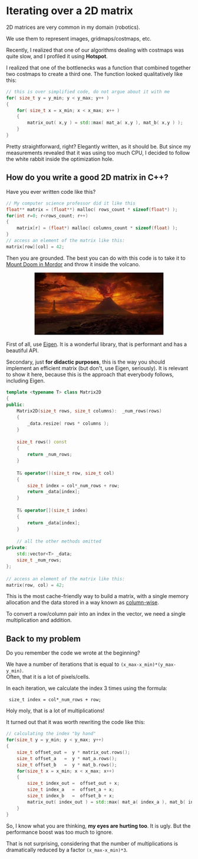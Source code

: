# Iterating over a 2D matrix

2D matrices are very common in my domain (robotics).

We use them to represent images, gridmaps/costmaps, etc.

Recently, I realized that one of our algorithms dealing with costmaps was quite slow,
 and I profiled it using **Hotspot**.

I realized that one of the bottlenecks was a function that combined together two costmaps to create
a third one. The function looked qualitatively like this:

```C++
// this is over simplified code, do not argue about it with me
for( size_t y = y_min; y < y_max; y++ ) 
{
    for( size_t x = x_min; x < x_max; x++ ) 
    {
        matrix_out( x,y ) = std::max( mat_a( x,y ), mat_b( x,y ) ); 
    }
}
```

Pretty straightforward, right? Elegantly written, as it should be.
But since my measurements revealed that it was using too much CPU, I decided to 
follow the white rabbit inside the optimization hole.

## How do you write a good 2D matrix in C++?

Have you ever written code like this?

```C++
// My computer science professor did it like this
float** matrix = (float**) malloc( rows_count * sizeof(float*) );
for(int r=0; r<rows_count; r++) 
{
    matrix[r] = (float*) malloc( columns_count * sizeof(float) );
}
// access an element of the matrix like this:
matrix[row][col] = 42;
```

Then you are grounded. The best you can do with this code is to take it to
[Mount Doom in Mordor](https://en.wikipedia.org/wiki/Mount_Doom) and throw it inside the volcano.

<p align="center"><img src="mordor.jpg" width="350"></p>


First of all, use [Eigen](http://eigen.tuxfamily.org). It is a wonderful library, that is performant and has a beautiful API.

Secondary, just **for didactic purposes**, this is the way you should implement an efficient matrix (but don't, use Eigen, seriously). It is relevant to show it here, because this is the approach that everybody follows, including Eigen.

```C++
template <typename T> class Matrix2D
{
public:
    Matrix2D(size_t rows, size_t columns):  _num_rows(rows)
    {
        _data.resize( rows * columns );
    }
    
    size_t rows() const
    { 
    	return _num_rows; 
    }
    
    T& operator()(size_t row, size_t col)  
    {
        size_t index = col*_num_rows + row; 
        return _data[index];
    }
    
    T& operator[](size_t index)  
    {
        return _data[index];
    }
    
    // all the other methods omitted
private:
    std::vector<T> _data;
    size_t _num_rows;
};

// access an element of the matrix like this:
matrix(row, col) = 42;

```

This is the most cache-friendly way to build a matrix, with a single memory allocation and 
the data stored in a way known as [column-wise](https://www.geeksforgeeks.org/row-wise-vs-column-wise-traversal-matrix/).

To convert a row/column pair into an index in the vector, we need a single multiplication and addition.

## Back to my problem

Do you remember the code we wrote at the beginning?

We have a number of iterations that is equal to `(x_max-x_min)*(y_max-y_min)`.  
Often, that it is a lot of pixels/cells.

In each iteration, we calculate the index 3 times using the formula:

     size_t index = col*_num_rows + row;

Holy moly, that is a lot of multiplications!

It turned out that it was worth rewriting the code like this:

```C++
// calculating the index "by hand"
for(size_t y = y_min; y < y_max; y++) 
{
    size_t offset_out =  y * matrix_out.rows();
    size_t offset_a   =  y * mat_a.rows();
    size_t offset_b   =  y * mat_b.rows();
    for(size_t x = x_min; x < x_max; x++) 
    {
        size_t index_out =  offset_out + x;
        size_t index_a   =  offset_a + x;
        size_t index_b   =  offset_b + x;
        matrix_out( index_out ) = std::max( mat_a( index_a ), mat_b( index_b ) ); 
    }
}
```

So, I know what you are thinking, **my eyes are hurting too**. It is ugly. But the performance boost was too much to ignore.

That is not surprising, considering that the number of multiplications is dramatically reduced by a factor `(x_max-x_min)*3`.


